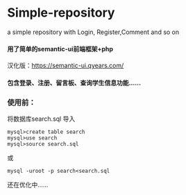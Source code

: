 # Simple-repository
a simple repository with Login, Register,Comment and so on

#### 用了简单的semantic-ui前端框架+php
汉化版：https://semantic-ui.qyears.com/

#### 包含登录、注册、留言板、查询学生信息功能……

### 使用前：
 将数据库search.sql 导入
```
mysql>create table search
mysql>use search
mysql>source search.sql
```
或
```
mysql -uroot -p search<search.sql
```


还在优化中……
